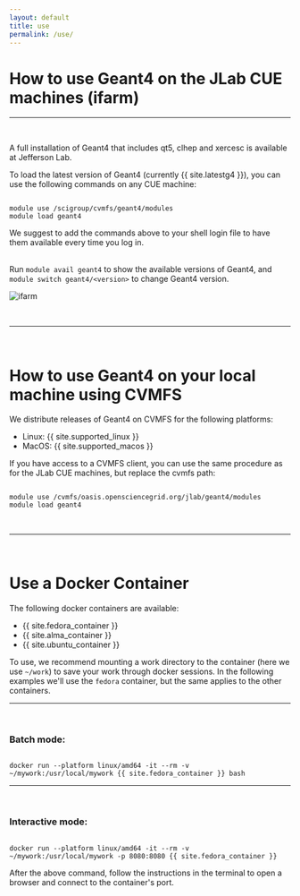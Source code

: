 ```yaml
---
layout: default
title: use 
permalink: /use/
---
```




# How to use Geant4 on the JLab CUE machines (ifarm)

---

<br/>

A full installation of Geant4 that includes qt5, clhep and xercesc is available at Jefferson Lab.

To load the latest version of Geant4 (currently {{ site.latestg4 }}), you can use the following commands on any CUE machine:

```shell

module use /scigroup/cvmfs/geant4/modules 
module load geant4

```

<div class="info">
	We suggest to add the commands above to your shell login file to have them available every time you log in.
</div>

<br/>

Run `module avail geant4` to show the available versions of Geant4, and `module switch geant4/<version>` to change Geant4 version.


![ifarm](../assets/gifs/ifarm.gif)

<br/>

---

<br/>



# How to use Geant4 on your local machine using CVMFS

We distribute releases of Geant4 on CVMFS for the following platforms:

- Linux: {{ site.supported_linux }}
- MacOS: {{ site.supported_macos }}


If you have access to a CVMFS client, you can use the same procedure as for the JLab CUE machines, but replace the cvmfs path:

```shell

module use /cvmfs/oasis.opensciencegrid.org/jlab/geant4/modules 
module load geant4

```


<br/>

---

<br/>

# Use a Docker Container

The following docker containers are available:

- {{ site.fedora_container }}
- {{ site.alma_container }}
- {{ site.ubuntu_container }}

To use, we recommend mounting a work directory to the container (here we use `~/work`) to save your work through docker sessions.
In the following examples we'll use the `fedora` container, but the same applies to the other containers.

---

<br/>

### Batch mode:

```

docker run --platform linux/amd64 -it --rm -v ~/mywork:/usr/local/mywork {{ site.fedora_container }} bash

```


---

<br/>


### Interactive mode:


```

docker run --platform linux/amd64 -it --rm -v ~/mywork:/usr/local/mywork -p 8080:8080 {{ site.fedora_container }}

```

After the above command, follow the instructions in the terminal to open a browser and connect to the container's port.




<script src="/g4home/assets/copyCode.js"></script>
